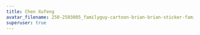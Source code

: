 ```yaml
---
title: Chen Xufeng
avatar_filename: 250-2503005_familyguy-cartoon-brian-brian-sticker-family-guy.png
superuser: true
---
```


